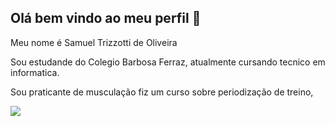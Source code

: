 ## Olá bem vindo ao meu perfil 💪 

Meu nome é Samuel Trizzotti de Oliveira

Sou estudande do Colegio Barbosa Ferraz, atualmente cursando tecnico em informatica.

Sou praticante de musculação fiz um curso sobre periodização de treino, 

![](https://media1.tenor.com/m/-Y2YOay3_JoAAAAC/its-friday-dancing.gif)
